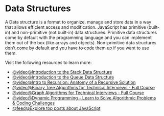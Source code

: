 # Data Structures

A Data structure is a format to organize, manage and store data in a way that allows efficient access and modification. JavaScript has primitive (built-in) and non-primitive (not built-in) data structures. Primitive data structures come by default with the programming language and you can implement them out of the box (like arrays and objects). Non-primitive data structures don't come by default and you have to code them up if you want to use them.

Visit the following resources to learn more:

- [@video@Introduction to the Stack Data Structure](https://youtu.be/4F-BnR2XwqU)
- [@video@Introduction to the Queue Data Structure](https://youtu.be/GRA_3Ppl2ZI)
- [@video@Intro to Recursion: Anatomy of a Recursive Solution](https://youtu.be/yBWlPte6FhA)
- [@video@Binary Tree Algorithms for Technical Interviews - Full Course](https://youtu.be/fAAZixBzIAI)
- [@video@Graph Algorithms for Technical Interviews - Full Course](https://youtu.be/tWVWeAqZ0WU)
- [@video@Dynamic Programming - Learn to Solve Algorithmic Problems & Coding Challenges](https://youtu.be/oBt53YbR9Kk)
- [@feed@Explore top posts about JavaScript](https://app.daily.dev/tags/javascript?ref=roadmapsh)
